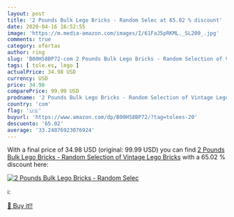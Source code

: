 ```yaml
---
layout: post
title: '2 Pounds Bulk Lego Bricks - Random Selec at 65.02 % discount'
date: 2020-04-16 16:52:55
image: 'https://m.media-amazon.com/images/I/61FaJ5pRKML._SL200_.jpg'
comments: true
category: ofertas
author: ring
slug: 'B00H58BP72-com 2 Pounds Bulk Lego Bricks - Random Selection of Vintage...'
tags: [ tole.es, lego ]
actualPrice: 34.98 USD
currency: USD
price: 34.98
comparePrice: 99.99 USD
prodname: '2 Pounds Bulk Lego Bricks - Random Selection of Vintage Lego Bricks'
country: 'com'
flag: '🇺🇸'
buyurl: 'https://www.amazon.com/dp/B00H58BP72/?tag=tolees-20'
descuento: '65.02'
average: '33.24076923076924'
---
```


With a final price of 34.98 USD (original: 99.99 USD) you can find [2 Pounds Bulk Lego Bricks - Random Selection of Vintage Lego Bricks](https://www.amazon.com/dp/B00H58BP72/?tag=tolees-20) with a  65.02 % discount here:

[![2 Pounds Bulk Lego Bricks - Random Selec](https://m.media-amazon.com/images/I/61FaJ5pRKML._SL200_.jpg)](https://www.amazon.com/dp/B00H58BP72/?tag=tolees-20)

ℹ️:


[🛒 Buy it!!](https://www.amazon.com/dp/B00H58BP72/?tag=tolees-20)

